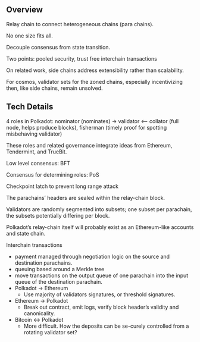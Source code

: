 ## Overview

Relay chain to connect heterogeneous chains (para chains).

No one size fits all.

Decouple consensus from state transition.

Two points: pooled security, trust free interchain transactions

On related work, side chains address extensibility rather than scalability.

For cosmos, validator sets for the zoned chains, especially incentivizing then, like side chains, remain unsolved.

## Tech Details

4 roles in Polkadot: nominator (nominates) → validator <-- collator (full node, helps produce blocks), fisherman (timely proof for spotting misbehaving validator)

These roles and related governance integrate ideas from Ethereum, Tendermint, and TrueBit.

Low level consensus: BFT

Consensus for determining roles: PoS

Checkpoint latch to prevent long range attack

The parachains’ headers are sealed within the relay-chain block.

Validators are randomly segmented into subsets; one subset per parachain, the subsets potentially differing per block.

Polkadot’s relay-chain itself will probably exist as an Ethereum-like accounts and state chain.

Interchain transactions

*   payment managed through negotiation logic on the source and destination parachains. 
*   queuing based around a Merkle tree
*   move transactions on the output queue of one parachain into the input queue of the destination parachain.
*   Polkadot → Ethereum
    *   Use majority of validators signatures, or threshold signatures.
*   Ethereum → Polkadot
    *   Break out contract, emit logs, verify block header’s validity and canonicality.
*   Bitcoin <-> Polkadot
    *   More difficult. How the deposits can be se-curely controlled from a rotating validator set?

